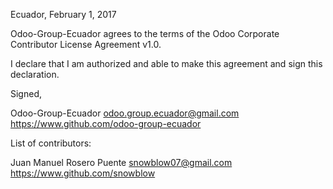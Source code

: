 Ecuador, February 1, 2017

Odoo-Group-Ecuador agrees to the terms of the Odoo Corporate Contributor License Agreement v1.0.

I declare that I am authorized and able to make this agreement and sign this declaration.

Signed,

Odoo-Group-Ecuador odoo.group.ecuador@gmail.com https://www.github.com/odoo-group-ecuador

List of contributors:

Juan Manuel Rosero Puente snowblow07@gmail.com https://www.github.com/snowblow
